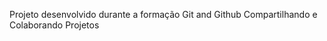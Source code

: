 <p>Projeto desenvolvido durante a formação Git and Github Compartilhando e Colaborando Projetos</p>
